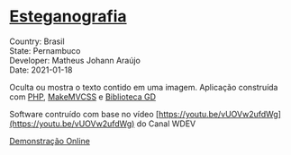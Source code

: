 # [Esteganografia](https://github.com/matheusjohannaraujo/esteganografia)

Country: Brasil<br>
State: Pernambuco<br>
Developer: Matheus Johann Araújo<br>
Date: 2021-01-18<br>

Oculta ou mostra o texto contido em uma imagem. Aplicação construída com [PHP](https://www.php.net/manual/pt_BR/intro-whatis.php), [MakeMVCSS](https://github.com/matheusjohannaraujo/makemvcss) e [Biblioteca GD](https://www.php.net/manual/pt_BR/book.image.php)

Software contruído com base no vídeo [https://youtu.be/vUOVw2ufdWg](https://youtu.be/vUOVw2ufdWg) do Canal WDEV

[Demonstração Online](http://esteganografia.gear.host)
